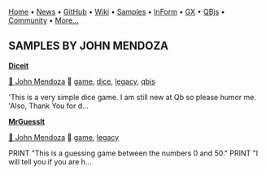 [Home](https://qb64.com) • [News](../news.md) • [GitHub](https://github.com/QB64Official/qb64) • [Wiki](https://github.com/QB64Official/qb64/wiki) • [Samples](../samples.md) • [InForm](../inform.md) • [GX](../gx.md) • [QBjs](../qbjs.md) • [Community](../community.md) • [More...](../more.md)

## SAMPLES BY JOHN MENDOZA

**[Diceit](diceit/index.md)**

[🐝 John Mendoza](john-mendoza.md) 🔗 [game](game.md), [dice](dice.md), [legacy](legacy.md), [qbjs](qbjs.md)

'This is a very simple dice game. I am still new at Qb so please humor me. 'Also, Thank You for d...

**[MrGuessIt](mrguessit/index.md)**

[🐝 John Mendoza](john-mendoza.md) 🔗 [game](game.md), [legacy](legacy.md)

PRINT "This is a guessing game between the numbers 0 and 50." PRINT "I will tell you if you are h...

